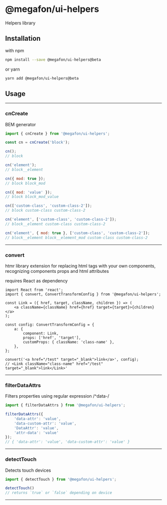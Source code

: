 # @megafon/ui-helpers

Helpers library

## Installation

with npm
```bash
npm install --save @megafon/ui-helpers@beta
```

or yarn
```bash
yarn add @megafon/ui-helpers@beta
```

## Usage

---
### cnCreate
BEM generator

```js
import { cnCreate } from '@megafon/ui-helpers';

const cn = cnCreate('block');

cn();
// block

cn('element');
// block__element

cn({ mod: true });
// block block_mod

cn({ mod: 'value' });
// block block_mod_value

cn(['custom-class', 'custom-class-2']);
// block custom-class custom-class-2

cn('element', ['custom-class', 'custom-class-2']);
// block__element custom-class custom-class-2

cn('element', { mod: true }, ['custom-class', 'custom-class-2']);
// block__element block__element_mod custom-class custom-class-2
```

---
### convert
htmr library extension for replacing html tags with your own components, recognizing
components props and html attributes

requires React as dependency

```tsx
import React from 'react';
import { convert, ConvertTransformConfig } from '@megafon/ui-helpers';

const Link = ({ href, target, className, children }) => (
    <a className={className} href={href} target={target}>{children}</a>
);

const config: ConvertTransformConfig = {
    a: {
        component: Link,
        props: ['href', 'target'],
        customProps: { className: 'class-name' },
    },
};

convert('<a href="/test" target="_blank">link</a>', config);
// <Link className="class-name" href="/test" target="_blank">link</Link>'
```
---

### filterDataAttrs
Filters properties using regular expression /^data-/

```ts
import { filterDataAttrs } from '@megafon/ui-helpers';

filterDataAttrs({
    'data-attr': 'value',
    'data-custom-attr': 'value',
    'DataAttr': 'value',
    'attr-data': 'value'
});
// { 'data-attr': 'value', 'data-custom-attr': 'value' }
```
---

### detectTouch
Detects touch devices

```js
import { detectTouch } from '@megafon/ui-helpers';

detectTouch()
// returns `true` or `false` depending on device

```
---
